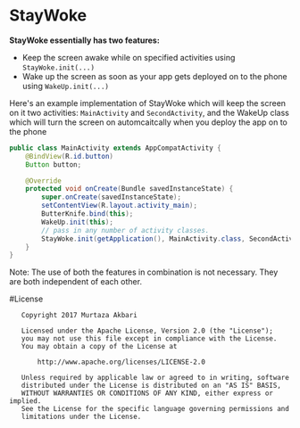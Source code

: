 # StayWoke

**StayWoke essentially has two features:**

 - Keep the screen awake while on specified activities
 using `StayWoke.init(...)`
 - Wake up the screen as soon as your app gets deployed
  on to the phone using `WakeUp.init(...)`

Here's an example implementation of StayWoke which will keep the screen
 on it two activities: `MainActivity` and `SecondActivity`, and the WakeUp class
 which will turn the screen on automcaitcally when you deploy the app on to the phone

```java
public class MainActivity extends AppCompatActivity {
    @BindView(R.id.button)
    Button button;

    @Override
    protected void onCreate(Bundle savedInstanceState) {
        super.onCreate(savedInstanceState);
        setContentView(R.layout.activity_main);
        ButterKnife.bind(this);
        WakeUp.init(this);
        // pass in any number of activity classes.
        StayWoke.init(getApplication(), MainActivity.class, SecondActivity.class);
    }
}
````

Note: The use of both the features in combination is not necessary.
They are both independent of each other.

#License

       Copyright 2017 Murtaza Akbari

       Licensed under the Apache License, Version 2.0 (the "License");
       you may not use this file except in compliance with the License.
       You may obtain a copy of the License at

           http://www.apache.org/licenses/LICENSE-2.0

       Unless required by applicable law or agreed to in writing, software
       distributed under the License is distributed on an "AS IS" BASIS,
       WITHOUT WARRANTIES OR CONDITIONS OF ANY KIND, either express or implied.
       See the License for the specific language governing permissions and
       limitations under the License.